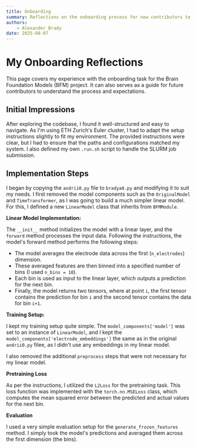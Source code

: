```yaml
---
title: Onboarding
summary: Reflections on the onboarding process for new contributors to the Brain Foundation Models project. 
authors:
    - Alexander Brady
date: 2025-08-07
---
```

# My Onboarding Reflections

This page covers my experience with the onboarding task for the Brain Foundation Models (BFM) project. It can also serves as a guide for future contributors to understand the process and expectations.

## Initial Impressions

After exploring the codebase, I found it well-structured and easy to navigate. As I'm using ETH Zurich's Euler cluster, I had to adapt the setup instructions slightly to fit my environment. The provided instructions were clear, but I had to ensure that the paths and configurations matched my system. I also defined my own `.run.sh` script to handle the SLURM job submission.

## Implementation Steps

I began by copying the `andrii0.py` file to `bradya0.py` and modifying it to suit my needs. I first removed the model components such as the `OriginalModel` and `TimeTransformer`, as I was going to build a much simpler linear model. For this, I defined a new `LinearModel` class that inherits from `BFMModule`. 

**Linear Model Implementation:**

The `__init__` method initializes the model with a linear layer, and the `forward` method processes the input data. Following the instructions, the model's forward method performs the following steps:

- The model averages the electrode data across the first (`n_electrodes`) dimension.
- These averaged features are then binned into a specified number of bins (I used `n_bins = 10`).
- Each bin is used as input to the linear layer, which outputs a prediction for the next bin.
- Finally, the model returns two tensors, where at point `i`, the first tensor contains the prediction for bin `i` and the second tensor contains the data for bin `i+1`.

**Training Setup:**

I kept my training setup quite simple. The `model_components['model']` was set to an instance of `LinearModel`, and I kept the `model_components['electrode_embeddings']` the same as in the original `andrii0.py` filee, as I didn't use any embeddings in my linear model. 

I also removed the additional `preprocess` steps that were not necessary for my linear model. 

**Pretraining Loss**

As per the instructions, I utilized the `L2Loss` for the pretraining task. This loss function was implemented with the `torch.nn.MSELoss` class, which computes the mean squared error between the predicted and actual values for the next bin.

**Evaluation**

I used a very simple evaluation setup for the `generate_frozen_features` method. I simply took the model's predictions and averaged them across the first dimension (the bins).
